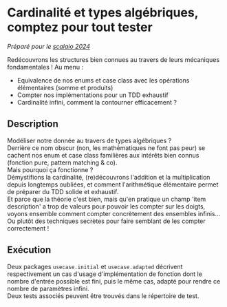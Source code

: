 # Cardinalité et types algébriques, comptez pour tout tester

*Préparé pour le [scalaio 2024](https://scala.io/?conference=paris-2024)*

Redécouvrons les structures bien connues au travers de leurs mécaniques fondamentales !
Au menu :

- Equivalence de nos enums et case class avec les opérations élémentaires (somme et produits)
- Compter nos implémentations pour un TDD exhaustif
- Cardinalité infini, comment la contourner efficacement ?

## Description

Modéliser notre donnée au travers de types algébriques ?  
Derrière ce nom obscur (non, les mathématiques ne font pas peur) se cachent nos enum et case class familières aux
intérêts bien connus (fonction pure, pattern matching & co).  
Mais pourquoi ça fonctionne ?  
Démystifions la cardinalité, (re)découvrons l'addition et la multiplication depuis longtemps oubliées, et comment
l'arithmétique élémentaire permet de préparer du TDD solide et exhaustif.  
Et parce que la théorie c'est bien, mais qu'en pratique un champ 'item description' a trop de valeurs pour pouvoir les
compter sur les doigts, voyons ensemble comment compter concrètement des ensembles infinis… Ou plutôt des techniques
secrètes pour faire semblant de les compter correctement !

## Exécution

Deux packages `usecase.initial` et `usecase.adapted` décrivent respectivement un cas d'usage d'implémentation de
fonction dont le nombre d'entrée possible est fini, puis le même cas, adapté pour rendre ce nombre de paramètres
infini.  
Deux tests associés peuvent être trouvés dans le répertoire de test.
